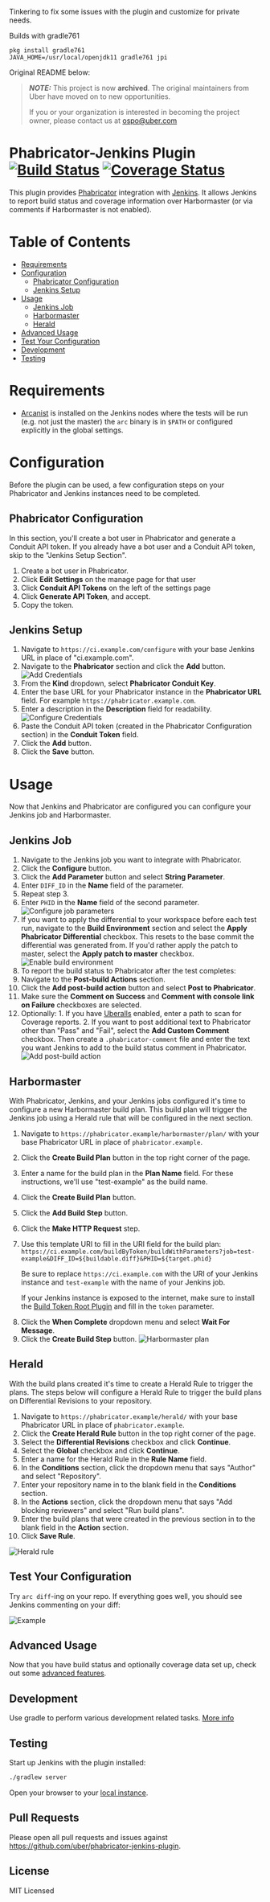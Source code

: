 Tinkering to fix some issues with the plugin and customize for private
needs. 

Builds with gradle761

```
pkg install gradle761
JAVA_HOME=/usr/local/openjdk11 gradle761 jpi
```

Original README below:


> **_NOTE:_**  This project is now **archived**.  The original maintainers from Uber have moved on to new opportunities.  
>
> If you or your organization is interested in becoming the project owner, please contact us at ospo@uber.com

# Phabricator-Jenkins Plugin [![Build Status](https://travis-ci.org/uber/phabricator-jenkins-plugin.svg?branch=master)](https://travis-ci.org/uber/phabricator-jenkins-plugin) [![Coverage Status](https://coveralls.io/repos/uber/phabricator-jenkins-plugin/badge.svg?branch=master&service=github)](https://coveralls.io/github/uber/phabricator-jenkins-plugin?branch=master)

This plugin provides [Phabricator][] integration with [Jenkins][]. It allows Jenkins to
report build status and coverage information over Harbormaster (or via comments
if Harbormaster is not enabled).

[Phabricator]: http://phabricator.org/
[Jenkins]: https://jenkins-ci.org/

Table of Contents
=================
* [Requirements](#requirements)
* [Configuration](#configuration)
  * [Phabricator Configuration](#phabricator-configuration)
  * [Jenkins Setup](#jenkins-setup)
* [Usage](#usage)
  * [Jenkins Job](#jenkins-job)
  * [Harbormaster](#harbormaster)
  * [Herald](#herald)
* [Advanced Usage](docs/advanced.md)
* [Test Your Configuration](#test-your-configuration)
* [Development](#development)
* [Testing](#testing)


Requirements
=============

* [Arcanist](https://github.com/phacility/arcanist) is installed on the Jenkins nodes where the tests will be run (e.g. not just the master) the `arc` binary is in `$PATH` or configured explicitly in the global settings.

Configuration
=============

Before the plugin can be used, a few configuration steps on your
Phabricator and Jenkins instances need to be completed.

Phabricator Configuration
-------------------------

In this section, you'll create a bot user in Phabricator and generate a Conduit API token. If you already have a bot user and a Conduit API token, skip to the "Jenkins Setup Section".

1. Create a bot user in Phabricator.
2. Click **Edit Settings** on the manage page for that user
3. Click **Conduit API Tokens** on the left of the settings page
4. Click **Generate API Token**, and accept.
5. Copy the token.

Jenkins Setup
-------------

1. Navigate to `https://ci.example.com/configure` with your base Jenkins URL in place of "ci.example.com".
2. Navigate to the **Phabricator** section and click the **Add** button. ![Add Credentials](/docs/add-credentials.png)
3. From the **Kind** dropdown, select **Phabricator Conduit Key**.
4. Enter the base URL for your Phabricator instance in the **Phabricator URL** field. For example `https://phabricator.example.com`.
5. Enter a description in the **Description** field for readability.![Configure Credentials](/docs/configure-credentials.png)
6. Paste the Conduit API token (created in the Phabricator Configuration section) in the **Conduit Token** field.
7. Click the **Add** button.
8. Click the **Save** button.

Usage
=====

Now that Jenkins and Phabricator are configured you can configure your Jenkins job and Harbormaster.

Jenkins Job
-----------

1. Navigate to the Jenkins job you want to integrate with Phabricator.
2. Click the **Configure** button.
3. Click the **Add Parameter** button and select **String Parameter**.
4. Enter `DIFF_ID` in the **Name** field of the parameter.
5. Repeat step 3.
6. Enter `PHID` in the **Name** field of the second parameter. ![Configure job parameters](/docs/configure-job-parameters.png)
7. If you want to apply the differential to your workspace before each test run, navigate to the **Build Environment** section and select the **Apply Phabricator Differential** checkbox. This resets to the base commit the differential was generated from. If you'd rather apply the patch to master, select the **Apply patch to master** checkbox.
![Enable build environment](/docs/configure-job-environment.png)
8. To report the build status to Phabricator after the test completes:
  1. Navigate to the **Post-build Actions** section.
  2. Click the **Add post-build action** button and select **Post to Phabricator**.
  3. Make sure the **Comment on Success** and **Comment with console link on Failure** checkboxes are selected.
  4. Optionally:
    1. If you have [Uberalls](https://github.com/uber/uberalls) enabled, enter a path to scan for Coverage reports.
    2. If you want to post additional text to Phabricator other than "Pass" and "Fail", select the **Add Custom Comment** checkbox. Then create a `.phabricator-comment` file and enter the text you want Jenkins to add to the build status comment in Phabricator.
![Add post-build action](/docs/configure-job-post-build.png)

Harbormaster
------------

With Phabricator, Jenkins, and your Jenkins jobs configured it's time to configure a new Harbormaster build plan. This build plan will trigger the Jenkins job using a Herald rule that will be configured in the next section.

1. Navigate to `https://phabricator.example/harbormaster/plan/` with your base Phabricator URL in place of `phabricator.example`.
2. Click the **Create Build Plan** button in the top right corner of the page.
3. Enter a name for the build plan in the **Plan Name** field. For these instructions, we'll use "test-example" as the build name.
4. Click the **Create Build Plan** button.
5. Click the **Add Build Step** button.
6. Click the **Make HTTP Request** step.
7. Use this template URI to fill in the URI field for the build plan: `https://ci.example.com/buildByToken/buildWithParameters?job=test-example&DIFF_ID=${buildable.diff}&PHID=${target.phid}`

	Be sure to replace `https://ci.example.com` with the URI of your Jenkins instance and `test-example` with the name of your Jenkins job.

	If your Jenkins instance is exposed to the internet, make sure to install the [Build Token Root Plugin][] and fill in the `token` parameter.

[Build Token Root Plugin]: https://wiki.jenkins-ci.org/display/JENKINS/Build+Token+Root+Plugin

8. Click the **When Complete** dropdown menu and select **Wait For Message**.
9. Click the **Create Build Step** button.
![Harbormaster plan](/docs/harbormaster-plan.png)

Herald
------

With the build plans created it's time to create a Herald Rule to trigger the plans. The steps below will configure a Herald Rule to trigger the build plans on Differential Revisions to your repository.

1. Navigate to `https://phabricator.example/herald/` with your base Phabricator URL in place of `phabricator.example`.
2. Click the **Create Herald Rule** button in the top right corner of the page.
3. Select the **Differential Revisions** checkbox and click **Continue**.
4. Select the **Global** checkbox and click **Continue**.
5. Enter a name for the Herald Rule in the **Rule Name** field.
6. In the **Conditions** section, click the dropdown menu that says "Author" and select "Repository".
7. Enter your repository name in to the blank field in the **Conditions** section.
8. In the **Actions** section, click the dropdown menu that says "Add blocking reviewers" and select "Run build plans".
9. Enter the build plans that were created in the previous section in to the blank field in the **Action** section.
10. Click **Save Rule**.

![Herald rule](/docs/herald-rule.png)

Test Your Configuration
-----------------------

Try `arc diff`-ing on your repo. If everything goes well, you should see Jenkins
commenting on your diff:

![Example](/docs/uberalls-integration.png)

Advanced Usage
--------------

Now that you have build status and optionally coverage data set up, check out some
[advanced features](docs/advanced.md).

Development
-----------

Use gradle to perform various development related tasks. [More info](https://wiki.jenkins-ci.org/display/JENKINS/Gradle+JPI+Plugin)


Testing
-------

Start up Jenkins with the plugin installed:
```bash
./gradlew server
```

Open your browser to your [local instance](http://localhost:8080).

Pull Requests
-------------

Please open all pull requests and issues against
https://github.com/uber/phabricator-jenkins-plugin.

License
-------

MIT Licensed
